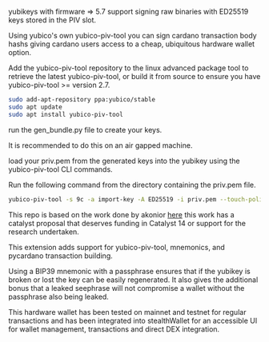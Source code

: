 yubikeys with firmware => 5.7 support signing raw binaries with ED25519 keys stored in the PIV slot.

Using yubico's own yubico-piv-tool you can sign cardano transaction body hashs giving cardano users access to a cheap, ubiquitous hardware wallet option.

Add the yubico-piv-tool repository to the linux advanced package tool to retrieve the latest yubico-piv-tool, or build it from source to ensure you have yubico-piv-tool >= version 2.7.

```bash
sudo add-apt-repository ppa:yubico/stable
sudo apt update
sudo apt install yubico-piv-tool   
```

run the gen_bundle.py file to create your keys.

It is recommended to do this on an air gapped machine. 

load your priv.pem from the generated keys into the yubikey using the yubico-piv-tool CLI commands.

Run the following command from the directory containing the priv.pem file.<br>
```bash
yubico-piv-tool -s 9c -a import-key -A ED25519 -i priv.pem --touch-policy always --pin-policy always
```

This repo is based on the work done by akonior [here](https://github.com/akonior/yubikey-cardano-wallet/tree/main) this work has a catalyst proposal that deserves funding in Catalyst 14 or support for the research undertaken. 

This extension adds support for yubico-piv-tool, mnemonics, and pycardano transaction building. 

Using a BIP39 mnemonic with a passphrase ensures that if the yubikey is broken or lost the key can be easily regenerated. It also gives the additional bonus that a leaked seephrase will not compromise a wallet without the passphrase also being leaked. 

This hardware wallet has been tested on mainnet and testnet for regular transactions and has been integrated into stealthWallet for an accessible UI for wallet management, transactions and direct DEX integration. 

